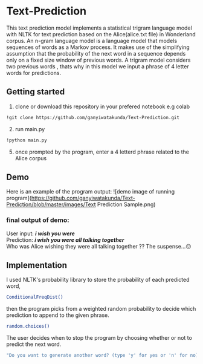 # Text-Prediction

This text prediction model implements a statistical trigram language model with NLTK for text prediction based on the Alice(alice.txt file) in Wonderland corpus.
An n-gram language model is a language model that models sequences of words as a Markov process. It makes use of the simplifying assumption that the probability of the next word in a sequence depends only on a fixed size window of previous words. A trigram model considers two previous words , thats why in this model we input a phrase of 4 letter words for predictions. 

## Getting started

1. clone or download this repository in your prefered notebook e.g colab
```sh
!git clone https://github.com/ganyiwatakunda/Text-Prediction.git
```
2. run main.py
```sh
!python main.py
```
5. once prompted by the program, enter a 4 letterd phrase related to the Alice corpus

## Demo

Here is an example of the program output:
![demo image of running program](https://github.com/ganyiwatakunda/Text-Prediction/blob/master/images/Text Prediction Sample.png)
### final output of demo:
User input: ***i wish you were*** <br />
Prediction: ***i wish you were all talking together***<br />
Who was Alice wishing they were all talking together ?? The suspense...😖 <br />

## Implementation
I used NLTK's probability library to store the probability of each predicted word,
```sh
ConditionalFreqDist()
```
then the program picks from a weighted random probability to decide which prediction to append to the given phrase.
```sh
random.choices()
```
The user decides when to stop the program by choosing whether or not to predict the next word.
```sh
"Do you want to generate another word? (type 'y' for yes or 'n' for no): "
```
